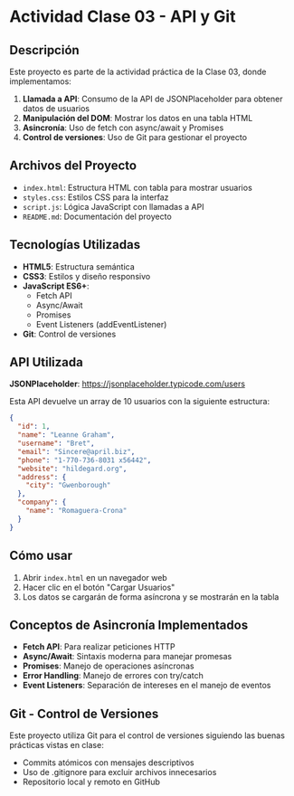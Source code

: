 # Actividad Clase 03 - API y Git

## Descripción
Este proyecto es parte de la actividad práctica de la Clase 03, donde implementamos:

1. **Llamada a API**: Consumo de la API de JSONPlaceholder para obtener datos de usuarios
2. **Manipulación del DOM**: Mostrar los datos en una tabla HTML
3. **Asincronía**: Uso de fetch con async/await y Promises
4. **Control de versiones**: Uso de Git para gestionar el proyecto

## Archivos del Proyecto

- `index.html`: Estructura HTML con tabla para mostrar usuarios
- `styles.css`: Estilos CSS para la interfaz
- `script.js`: Lógica JavaScript con llamadas a API
- `README.md`: Documentación del proyecto

## Tecnologías Utilizadas

- **HTML5**: Estructura semántica
- **CSS3**: Estilos y diseño responsivo
- **JavaScript ES6+**: 
  - Fetch API
  - Async/Await
  - Promises
  - Event Listeners (addEventListener)
- **Git**: Control de versiones

## API Utilizada

**JSONPlaceholder**: https://jsonplaceholder.typicode.com/users

Esta API devuelve un array de 10 usuarios con la siguiente estructura:
```json
{
  "id": 1,
  "name": "Leanne Graham",
  "username": "Bret",
  "email": "Sincere@april.biz",
  "phone": "1-770-736-8031 x56442",
  "website": "hildegard.org",
  "address": {
    "city": "Gwenborough"
  },
  "company": {
    "name": "Romaguera-Crona"
  }
}
```

## Cómo usar

1. Abrir `index.html` en un navegador web
2. Hacer clic en el botón "Cargar Usuarios"
3. Los datos se cargarán de forma asíncrona y se mostrarán en la tabla

## Conceptos de Asincronía Implementados

- **Fetch API**: Para realizar peticiones HTTP
- **Async/Await**: Sintaxis moderna para manejar promesas
- **Promises**: Manejo de operaciones asíncronas
- **Error Handling**: Manejo de errores con try/catch
- **Event Listeners**: Separación de intereses en el manejo de eventos

## Git - Control de Versiones

Este proyecto utiliza Git para el control de versiones siguiendo las buenas prácticas vistas en clase:

- Commits atómicos con mensajes descriptivos
- Uso de .gitignore para excluir archivos innecesarios
- Repositorio local y remoto en GitHub
